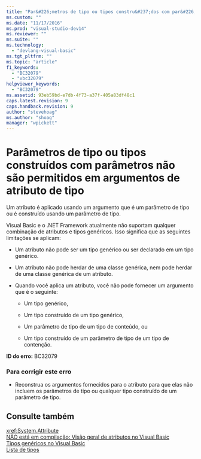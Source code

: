 ```yaml
---
title: "Par&#226;metros de tipo ou tipos constru&#237;dos com par&#226;metros n&#227;o s&#227;o permitidos em argumentos de atributo de tipo | Microsoft Docs"
ms.custom: ""
ms.date: "11/17/2016"
ms.prod: "visual-studio-dev14"
ms.reviewer: ""
ms.suite: ""
ms.technology: 
  - "devlang-visual-basic"
ms.tgt_pltfrm: ""
ms.topic: "article"
f1_keywords: 
  - "BC32079"
  - "vbc32079"
helpviewer_keywords: 
  - "BC32079"
ms.assetid: 93eb59bd-e7db-4f73-a37f-405a83df48c1
caps.latest.revision: 9
caps.handback.revision: 9
author: "stevehoag"
ms.author: "shoag"
manager: "wpickett"
---
```

# Par&#226;metros de tipo ou tipos constru&#237;dos com par&#226;metros n&#227;o s&#227;o permitidos em argumentos de atributo de tipo
Um atributo é aplicado usando um argumento que é um parâmetro de tipo ou é construído usando um parâmetro de tipo.  
  
 Visual Basic e o .NET Framework atualmente não suportam qualquer combinação de atributos e tipos genéricos. Isso significa que as seguintes limitações se aplicam:  
  
-   Um atributo não pode ser um tipo genérico ou ser declarado em um tipo genérico.  
  
-   Um atributo não pode herdar de uma classe genérica, nem pode herdar de uma classe genérica de um atributo.  
  
-   Quando você aplica um atributo, você não pode fornecer um argumento que é o seguinte:  
  
    -   Um tipo genérico,  
  
    -   Um tipo construído de um tipo genérico,  
  
    -   Um parâmetro de tipo de um tipo de conteúdo, ou  
  
    -   Um tipo construído de um parâmetro de tipo de um tipo de contenção.  
  
 **ID do erro:** BC32079  
  
### Para corrigir este erro  
  
-   Reconstrua os argumentos fornecidos para o atributo para que elas não incluem os parâmetros de tipo ou qualquer tipo construído de um parâmetro de tipo.  
  
## Consulte também  
 <xref:System.Attribute>   
 [NÃO está em compilação: Visão geral de atributos no Visual Basic](http://msdn.microsoft.com/pt-br/0d0cff64-892d-4f57-83bd-bef388553d4f)   
 [Tipos genéricos no Visual Basic](../../visual-basic/programming-guide/language-features/data-types/generic-types.md)   
 [Lista de tipos](../../visual-basic/language-reference/statements/type-list.md)